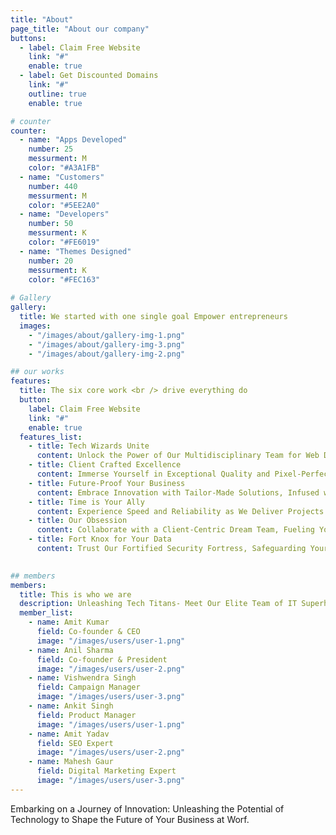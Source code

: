 ```yaml
---
title: "About"
page_title: "About our company"
buttons:
  - label: Claim Free Website
    link: "#"
    enable: true
  - label: Get Discounted Domains
    link: "#"
    outline: true
    enable: true

# counter
counter:
  - name: "Apps Developed"
    number: 25
    messurment: M
    color: "#A3A1FB"
  - name: "Customers"
    number: 440
    messurment: M
    color: "#5EE2A0"
  - name: "Developers"
    number: 50
    messurment: K
    color: "#FE6019"
  - name: "Themes Designed"
    number: 20
    messurment: K
    color: "#FEC163"
    
# Gallery
gallery:
  title: We started with one single goal Empower entrepreneurs
  images:
    - "/images/about/gallery-img-1.png"
    - "/images/about/gallery-img-3.png"
    - "/images/about/gallery-img-2.png"

## our works
features:
  title: The six core work <br /> drive everything do
  button:
    label: Claim Free Website
    link: "#"
    enable: true
  features_list:
    - title: Tech Wizards Unite
      content: Unlock the Power of Our Multidisciplinary Team for Web Development, Software Solutions, Digital Marketing, and Ironclad Security.
    - title: Client Crafted Excellence
      content: Immerse Yourself in Exceptional Quality and Pixel-Perfect Precision for Seamless User Experiences That Leave a Lasting Impression.
    - title: Future-Proof Your Business
      content: Embrace Innovation with Tailor-Made Solutions, Infused with the Latest Tech Trends, for a Digital Advantage That Sets You Apart.
    - title: Time is Your Ally
      content: Experience Speed and Reliability as We Deliver Projects with Precision, Never Compromising on Quality or Cutting Corners.
    - title: Our Obsession
      content: Collaborate with a Client-Centric Dream Team, Fueling Your Vision with Transparent Communication and Creative Insights.
    - title: Fort Knox for Your Data
      content: Trust Our Fortified Security Fortress, Safeguarding Your Confidentiality with Ironclad Measures to Ensure Peace of Mind.
    

## members
members:
  title: This is who we are
  description: Unleashing Tech Titans- Meet Our Elite Team of IT Superheroes
  member_list:
    - name: Amit Kumar
      field: Co-founder & CEO
      image: "/images/users/user-1.png"
    - name: Anil Sharma
      field: Co-founder & President
      image: "/images/users/user-2.png"
    - name: Vishwendra Singh
      field: Campaign Manager
      image: "/images/users/user-3.png"
    - name: Ankit Singh
      field: Product Manager
      image: "/images/users/user-1.png"
    - name: Amit Yadav
      field: SEO Expert
      image: "/images/users/user-2.png"
    - name: Mahesh Gaur
      field: Digital Marketing Expert
      image: "/images/users/user-3.png"
---
```

Embarking on a Journey of Innovation: Unleashing the Potential of Technology to Shape the Future of Your Business at Worf.
